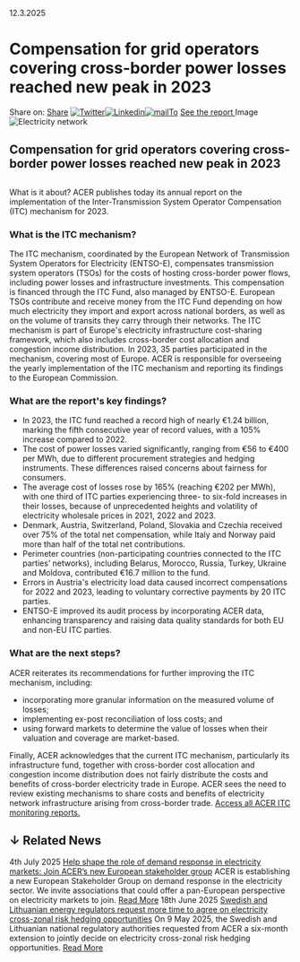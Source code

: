 12.3.2025
# Compensation for grid operators covering cross-border power losses reached new peak in 2023
Share on: [Share](https://www.addtoany.com/share#url=https%3A%2F%2Fwww.acer.europa.eu%2Fnews%2Fcompensation-grid-operators-covering-cross-border-power-losses-reached-new-peak-2023&title=Compensation%20for%20grid%20operators%20covering%20cross-border%20power%20losses%20reached%20new%20peak%20in%202023)
[![Twitter](https://www.acer.europa.eu/sites/default/files/bluesky.svg)](https://www.acer.europa.eu/#bluesky)[![Linkedin](https://www.acer.europa.eu/sites/default/files/linkedin.svg)](https://www.acer.europa.eu/#linkedin)[![mailTo](https://www.acer.europa.eu/sites/default/files/copy-url.png)](https://www.acer.europa.eu/#copy_link)
[See the report ](https://www.acer.europa.eu/sites/default/files/documents/Publications/ACER-2025-ITC-mechanism.pdf)
Image
![Electricity network](https://www.acer.europa.eu/sites/default/files/styles/main_images_news_and_pages_little_/public/2025-03/ITC-mechanism-2025-report.jpg?itok=24ak5EsV)
## Compensation for grid operators covering cross-border power losses reached new peak in 2023
## 
What is it about?
ACER publishes today its annual report on the implementation of the Inter-Transmission System Operator Compensation (ITC) mechanism for 2023. 
### **What is the ITC mechanism?**
The ITC mechanism, coordinated by the European Network of Transmission System Operators for Electricity (ENTSO-E), compensates transmission system operators (TSOs) for the costs of hosting cross-border power flows, including power losses and infrastructure investments. This compensation is financed through the ITC Fund, also managed by ENTSO-E. European TSOs contribute and receive money from the ITC Fund depending on how much electricity they import and export across national borders, as well as on the volume of transits they carry through their networks. 
The ITC mechanism is part of Europe's electricity infrastructure cost-sharing framework, which also includes cross-border cost allocation and congestion income distribution. In 2023, 35 parties participated in the mechanism, covering most of Europe.
ACER is responsible for overseeing the yearly implementation of the ITC mechanism and reporting its findings to the European Commission.
### **What are the report's key findings?**
  * In 2023, the ITC fund reached a record high of nearly €1.24 billion, marking the fifth consecutive year of record values, with a 105% increase compared to 2022.
  * The cost of power losses varied significantly, ranging from €56 to €400 per MWh, due to different procurement strategies and hedging instruments. These differences raised concerns about fairness for consumers.
  * The average cost of losses rose by 165% (reaching €202 per MWh), with one third of ITC parties experiencing three- to six-fold increases in their losses, because of unprecedented heights and volatility of electricity wholesale prices in 2021, 2022 and 2023.
  * Denmark, Austria, Switzerland, Poland, Slovakia and Czechia received over 75% of the total net compensation, while Italy and Norway paid more than half of the total net contributions.
  * Perimeter countries (non-participating countries connected to the ITC parties’ networks), including Belarus, Morocco, Russia, Turkey, Ukraine and Moldova, contributed €16.7 million to the fund.
  * Errors in Austria's electricity load data caused incorrect compensations for 2022 and 2023, leading to voluntary corrective payments by 20 ITC parties. 
  * ENTSO-E improved its audit process by incorporating ACER data, enhancing transparency and raising data quality standards for both EU and non-EU ITC parties.


### **What are the next steps?**
ACER reiterates its recommendations for further improving the ITC mechanism, including:
  * incorporating more granular information on the measured volume of losses;
  * implementing ex-post reconciliation of loss costs; and
  * using forward markets to determine the value of losses when their valuation and coverage are market-based. 


Finally, ACER acknowledges that the current ITC mechanism, particularly its infrastructure fund, together with cross-border cost allocation and congestion income distribution does not fairly distribute the costs and benefits of cross-border electricity trade in Europe. ACER sees the need to review existing mechanisms to share costs and benefits of electricity network infrastructure arising from cross-border trade.
[Access all ACER ITC monitoring reports.](https://www.acer.europa.eu/electricity/infrastructure/inter-tso-compensation-monitoring)
## ↓ Related News
4th July 2025 
[Help shape the role of demand response in electricity markets: Join ACER’s new European stakeholder group](https://www.acer.europa.eu/news/help-shape-role-demand-response-electricity-markets-join-acers-new-european-stakeholder-group)
ACER is establishing a new European Stakeholder Group on demand response in the electricity sector. We invite associations that could offer a pan-European perspective on electricity markets to join. 
[Read More](https://www.acer.europa.eu/news/help-shape-role-demand-response-electricity-markets-join-acers-new-european-stakeholder-group)
18th June 2025 
[Swedish and Lithuanian energy regulators request more time to agree on electricity cross-zonal risk hedging opportunities](https://www.acer.europa.eu/news/swedish-and-lithuanian-energy-regulators-request-more-time-agree-electricity-cross-zonal-risk-hedging-opportunities)
On 9 May 2025, the Swedish and Lithuanian national regulatory authorities requested from ACER a six-month extension to jointly decide on electricity cross-zonal risk hedging opportunities. 
[Read More](https://www.acer.europa.eu/news/swedish-and-lithuanian-energy-regulators-request-more-time-agree-electricity-cross-zonal-risk-hedging-opportunities)
[](https://www.acer.europa.eu/news/compensation-grid-operators-covering-cross-border-power-losses-reached-new-peak-2023)
